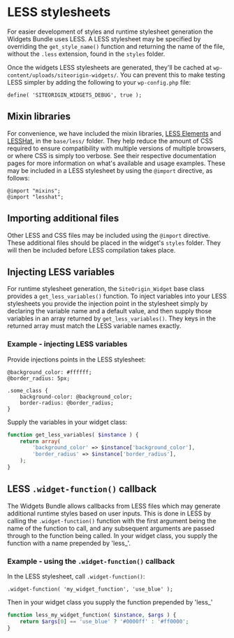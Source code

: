 # LESS stylesheets

For easier development of styles and runtime stylesheet generation the Widgets Bundle uses LESS. A LESS stylesheet may be specified by overriding the `get_style_name()` function and returning the name of the file, without the `.less` extension, found in the `styles` folder.

Once the widgets LESS stylesheets are generated, they'll be cached at `wp-content/uploads/siteorigin-widgets/`. You can prevent this to make testing LESS simpler by adding the following to your `wp-config.php` file:

`define( 'SITEORIGIN_WIDGETS_DEBUG', true );`

## Mixin libraries
For convenience, we have included the mixin libraries, <a href="http://lesselements.com/" target="_blank">LESS Elements</a> and <a href="http://lesshat.madebysource.com/" target="_blank">LESSHat</a>, in the `base/less/` folder. They help reduce the amount of CSS required to ensure compatibility with multiple versions of multiple browsers, or where CSS is simply too verbose. See their respective documentation pages for more information on what's available and usage examples. These may be included in a LESS stylesheet by using the `@import` directive, as follows:

```less
@import "mixins";
@import "lesshat";
```

## Importing additional files
Other LESS and CSS files may be included using the `@import` directive. These additional files should be placed in the widget's `styles` folder. They will then be included before LESS compilation takes place.

## Injecting LESS variables
For runtime stylesheet generation, the `SiteOrigin_Widget` base class provides a `get_less_variables()` function. To inject variables into your LESS stylesheets you provide the injection point in the stylesheet simply by declaring the variable name and a default value, and then supply those variables in an array returned by `get_less_variables()`. They keys in the returned array must match the LESS variable names exactly. 

### Example - injecting LESS variables
Provide injections points in the LESS stylesheet:
```less
@background_color: #ffffff;
@border_radius: 5px;

.some_class {
    background-color: @background_color;
    border-radius: @border_radius;
}
```

Supply the variables in your widget class:
```php
function get_less_variables( $instance ) {
    return array(
        'background_color' => $instance['background_color'],
        'border_radius' => $instance['border_radius'],
    );
}
```

## LESS `.widget-function()` callback
The Widgets Bundle allows callbacks from LESS files which may generate additional runtime styles based on user inputs. This is done in LESS by calling the `.widget-function()` function with the first argument being the name of the function to call, and any subsequent arguments are passed through to the function being called. In your widget class, you supply the function with a name prepended by 'less_'.

### Example - using the `.widget-function()` callback
In the LESS stylesheet, call `.widget-function()`:
```less
.widget-function( 'my_widget_function', 'use_blue' );
```

Then in your widget class you supply the function prepended by 'less_'
```php
function less_my_widget_function( $instance, $args ) {
    return $args[0] == 'use_blue' ? '#0000ff' : '#ff0000';
}
```

